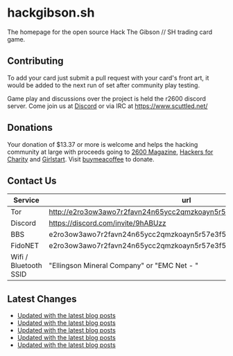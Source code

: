 # hackgibson.sh
The homepage for the open source Hack The Gibson // SH trading card game.


## Contributing

To add your card just submit a pull request with your card's front art, it would be added to the next run of set after community play testing.

Game play and discussions over the project is held the r2600 discord server. Come join us at [Discord](https://discord.com/invite/9hABUzz) or via IRC at https://www.scuttled.net/


## Donations

Your donation of $13.37 or more is welcome and helps the hacking community at large with proceeds going to [2600 Magazine](https://2600.com/), [Hackers for Charity](https://hackersforcharity.org) and [Girlstart](https://girlstart.org).  Visit [buymeacoffee](https://www.buymeacoffee.com/hackgibson.sh) to donate.


## Contact Us

Service | url
-|-
Tor | http://e2ro3ow3awo7r2favn24n65ycc2qmzkoayn5r57e3f56nvjwdcgg32ad.onion
Discord | https://discord.com/invite/9hABUzz
BBS | e2ro3ow3awo7r2favn24n65ycc2qmzkoayn5r57e3f56nvjwdcgg32ad.onion:23
FidoNET | e2ro3ow3awo7r2favn24n65ycc2qmzkoayn5r57e3f56nvjwdcgg32ad.onion:24554
Wifi / Bluetooth SSID | "Ellingson Mineral Company" or "EMC Net - <fidonet address>"

## Latest Changes
<!-- BLOG-POST-LIST:START -->
- [Updated with the latest blog posts](https://github.com/DFW2600/hackgibson.sh/commit/cafdbfcdfa5cdd359f9b327b281c2589a22fd17a)
- [Updated with the latest blog posts](https://github.com/DFW2600/hackgibson.sh/commit/43cee224ce4ed288ebdb8b79c9a06a0711126f3b)
- [Updated with the latest blog posts](https://github.com/DFW2600/hackgibson.sh/commit/7b0e9a0866c64b8b48067202017f24af8c4c673e)
- [Updated with the latest blog posts](https://github.com/DFW2600/hackgibson.sh/commit/1221e1314fb642db305f439e6a49e4f2330acaea)
- [Updated with the latest blog posts](https://github.com/DFW2600/hackgibson.sh/commit/fc7b55bb5471a2bb0cf5ad97165f651f44bec1e2)
<!-- BLOG-POST-LIST:END -->
